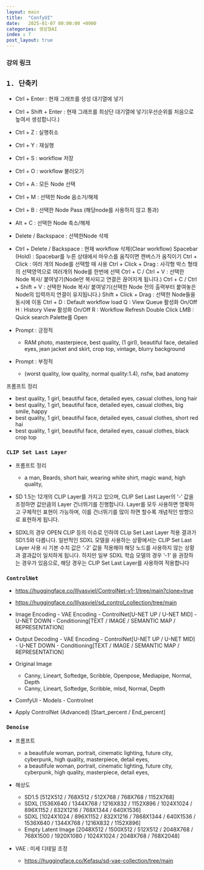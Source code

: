 ```yaml
---
layout: main
title:  "ConfyUI"
date:   2025-01-07 00:00:00 +0900
categories: 생성형AI
index : 7
post_layout: true
---
```


### 강의 링크


## `1. 단축키`

- Ctrl + Enter : 현재 그래프를 생성 대기열에 넣기
- Ctrl + Shift + Enter : 현재 그래프를 최상단 대기열에 넣기(우선순위를 처음으로 높여서 생성합니다.)
- Ctrl + Z : 실행취소
- Ctrl + Y : 재실행
- Ctrl + S : workflow 저장
- Ctrl + O : workflow 불러오기
- Ctrl + A : 모든 Node 선택
- Ctrl + M : 선택한 Node 음소거/해제
- Ctrl + B : 선택한 Node Pass (해당node를 사용하지 않고 통과)
- Alt + C : 선택한 Node 축소/해제
- Delete / Backspace : 선택한Node 삭제
- Ctrl + Delete / Backspace : 현재 workflow 삭제(Clear workflow)
Spacebar (Hold) : Spacebar를 누른 상태에서 마우스를 움직이면 캔버스가 움직이기
Ctrl + Click : 여러 개의 Node를 선택할 때 사용
Ctrl + Click + Drag : 사각형 박스 형태의 선택영역으로 여러개의 Node를 한번에 선택
Ctrl + C / Ctrl + V : 선택한 Node 복사/ 붙여넣기(Node만 복사되고 연결은 끊어지게 됩니다.)
Ctrl + C / Ctrl + Shift + V : 선택한 Node 복사/ 붙여넣기(선택한 Node 전의 출력부터 붙여놓은 Node의 입력까지 연결이 유지됩니다.)
Shift + Click + Drag : 선택한 Node들을 동시에 이동
Ctrl + D : Default workflow load
Q : View Queue 활성화 On/Off
H : History View 활성화 On/Off
R : Workflow Refresh
Double Click LMB : Quick search Palette를 Open

- Prompt : 긍정적
    - RAM photo, masterpiece, best quality, (1 girl), beautiful face, detailed eyes, jean jacket and skirt, crop top, vintage, blurry background
- Prompt : 부정적
    - (worst quality, low quality, normal quality:1.4), nsfw, bad anatomy

프롬프트 정리
- best quality, 1 girl, beautiful face, detailed eyes, casual clothes, long hair
- best quality, 1 girl, beautiful face, detailed eyes, casual clothes, big smile, happy
- best quality, 1 girl, beautiful face, detailed eyes, casual clothes, short red hai
- best quality, 1 girl, beautiful face, detailed eyes, casual clothes, black crop top

### `CLIP Set Last Layer`

- 프롬프트 정리 
    - a man, Beards, short hair, wearing white shirt, magic wand, high quality, 

- SD 1.5는 12개의 CLIP Layer를 가지고 있으며, CLIP Set Last Layer의 ‘-’ 값을 조정하면 값만큼의 Layer 건너뛰기를 진행합니다. Layer를 모두 사용하면 명확하고 구체적인 표현이 가능하며, 이를 건너뛰기를 많이 하면 할수록 개념적인 방향으로 표현하게 됩니다.
- SDXL의 경우 OPEN CLIP 등의 이슈로 인하여 CLip Set Last Layer 적용 결과가 SD1.5와 다릅니다. 일반적인 SDXL 모델을 사용하는 상황에서는 CLIP Set Last Layer 사용 시 기본 수치 값은 ‘-2’ 값을 적용해야 해당 노드를 사용하지 않는 상황과 결과값이 일치하게 됩니다. 하지만 일부 SDXL 학습 모델의 경우 ‘-1’ 을 권장하는 경우가 있음으로, 해당 경우는 CLIP Set Last 
Layer를 사용하여 적용합니다

### `ControlNet`

- https://huggingface.co/lllyasviel/ControlNet-v1-1/tree/main?clone=true
- https://huggingface.co/lllyasviel/sd_control_collection/tree/main

- Image Encoding - VAE Encoding - ControlNet[U-NET UP / U-NET MID] - U-NET DOWN - Conditioning[TEXT / IMAGE / SEMANTIC MAP / REPRESENTATION]
- Output Decoding - VAE Encoding - ControlNet[U-NET UP / U-NET MID] - U-NET DOWN - Conditioning[TEXT / IMAGE / SEMANTIC MAP / REPRESENTATION]

- Original Image
    - Canny, Lineart, Softedge, Scribble, Openpose, Mediapipe, Normal, Depth
    - Canny, Lineart, Softedge, Scribble, mlsd, Normal, Depth 

- ComfyUI - Models - Controlnet
- Apply ControlNet (Advanced) [Start_percent / End_percent]


### `Denoise`

- 프롬프트 
    - a beautifule woman, portrait, cinematic lighting, future city, cyberpunk, high quality, masterpiece, detail eyes, 
    - a beautifule woman, portrait, cinematic lighting, future city, cyberpunk, high quality, masterpiece, detail eyes, 

- 해상도
    - SD1.5 [512X512 / 768X512 / 512X768 / 768X768 / 1152X768]
    - SDXL [1536X640 / 1344X768 / 1216X832 / 1152X896 / 1024X1024 / 896X1152 / 832X1216 / 768X1344 / 640X1536]
    - SDXL [1024X1024 / 896X1152 / 832X1216 / 7868X1344 / 640X1536 / 1536X640 / 1344X768 / 1216X832 / 1152X896]
    - Empty Latent Image [2048X512 / 1500X512 / 512X512 / 2048X768 / 768X1500 / 1920X1080 / 1024X1024 / 2048X768 / 768X2048]

- VAE : 미세 디테일 조정
    - https://huggingface.co/Kefasu/sd-vae-collection/tree/main